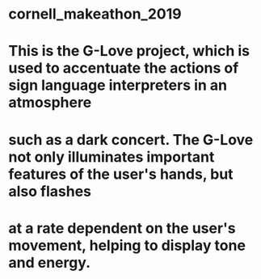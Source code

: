 # cornell_makeathon_2019
# This is the G-Love project, which is used to accentuate the actions of sign language interpreters in an atmosphere
# such as a dark concert. The G-Love not only illuminates important features of the user's hands, but also flashes
# at a rate dependent on the user's movement, helping to display tone and energy.
